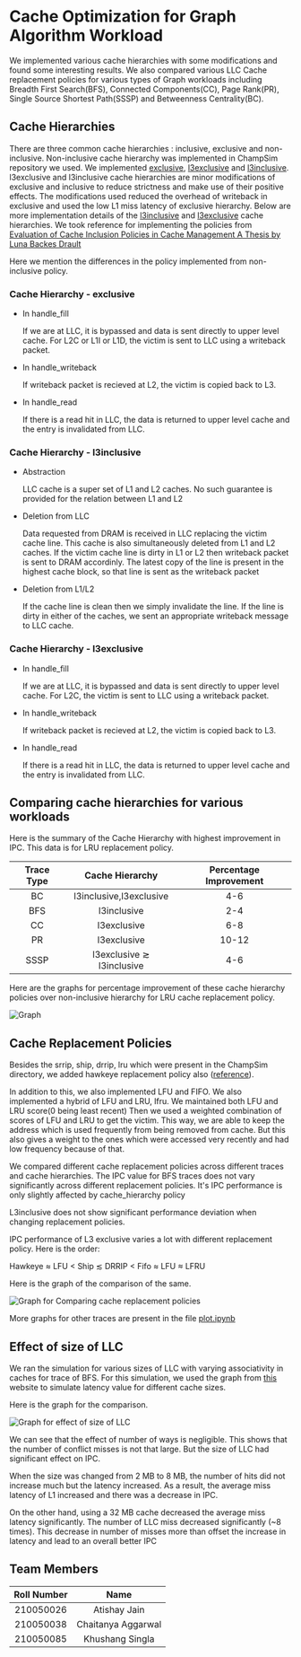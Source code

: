 # Cache Optimization for Graph Algorithm Workload

We implemented various cache hierarchies with some modifications and found some interesting results.
We also compared various LLC Cache replacement policies for various types of Graph workloads 
including Breadth First Search(BFS), Connected Components(CC), Page Rank(PR),
Single Source Shortest Path(SSSP) and Betweenness Centrality(BC).

## Cache Hierarchies

There are three common cache hierarchies : inclusive, exclusive and non-inclusive.
Non-inclusive cache hierarchy was implemented in ChampSim repository we used.
We implemented [exclusive](ChampSim/cache_hierarchies/exclusive.cc), [l3exclusive](ChampSim/cache_hierarchies/l3exclusive.cc) and [l3inclusive](ChampSim/cache_hierarchies/l3inclusive.cc). l3exclusive and l3inclusive
cache hierarchies are minor modifications of exclusive and inclusive to reduce strictness
and make use of their positive effects. The modifications used reduced the overhead of writeback in exclusive and used the low L1 miss latency of exclusive hierarchy. Below are more implementation details of the [l3inclusive](ChampSim/cache_hierarchies/l3inclusive.cc) and [l3exclusive](ChampSim/cache_hierarchies/l3exclusive.cc) cache hierarchies. We took reference for implementing the policies from [Evaluation of Cache Inclusion Policies in Cache Management A Thesis by Luna Backes Drault](https://core.ac.uk/download/pdf/147122148.pdf)

Here we mention the differences in the policy implemented from non-inclusive policy.

### Cache Hierarchy - exclusive

- In handle_fill
  
	If we are at LLC, it is bypassed and data is sent directly to upper level cache.
	For L2C or L1I or L1D, the victim is sent to LLC using a writeback packet.
- In handle_writeback

	If writeback packet is recieved at L2, the victim is copied back to L3.
- In handle_read
	
	If there is a read hit in LLC, the data is returned to upper level cache and the entry is
	invalidated from LLC.

### Cache Hierarchy - l3inclusive

- Abstraction 
  
	LLC cache is a super set of L1 and L2 caches. No such guarantee is provided for the relation between L1 and L2

- Deletion from LLC

	Data requested from DRAM is received in LLC replacing the victim cache line. This
	cache is also simultaneously deleted from L1 and L2 caches. If the victim cache
	line is dirty in L1 or L2 then writeback packet is sent to DRAM accordinly. 
	The latest copy of the line is present in the highest cache block, so that line is sent as the writeback packet

- Deletion from L1/L2

	If the cache line is clean then we simply invalidate the line. If the line is dirty in either of the caches, we sent an appropriate writeback message to LLC cache. 

### Cache Hierarchy - l3exclusive

- In handle_fill

	If we are at LLC, it is bypassed and data is sent directly to upper level cache.
	For L2C, the victim is sent to LLC using a writeback packet.
- In handle_writeback

	If writeback packet is recieved at L2, the victim is copied back to L3.
- In handle_read
	
	If there is a read hit in LLC, the data is returned to upper level cache and the entry is
	invalidated from LLC.

## Comparing cache hierarchies for various workloads

Here is the summary of the Cache Hierarchy with highest improvement in IPC.
This data is for LRU replacement policy.

| Trace Type | Cache Hierarchy | Percentage Improvement |
| :--: | :--: | :--: |
| BC | l3inclusive,l3exclusive |  4-6 |
| BFS | l3inclusive | 2-4 |
| CC | l3exclusive | 6-8 |
| PR | l3exclusive | 10-12 |
| SSSP | l3exclusive $\gtrsim$ l3inclusive | 4-6 |

Here are the graphs for percentage improvement of these cache hierarchy policies
over non-inclusive hierarchy for LRU cache replacement policy.

![Graph](results/improvement_policyComparison.jpg)

## Cache Replacement Policies

Besides the srrip, ship, drrip, lru which were present in the ChampSim directory, we added
hawkeye replacement policy also ([reference](https://github.com/hyerania/Belady-Cache-Replacement/blob/master/Reports/Project_Final_Report.pdf)).

In addition to this, we also implemented LFU and FIFO. We also implemented a hybrid
of LFU and LRU, lfru. We maintained both LFU and LRU score(0 being least recent)
Then we used a weighted combination of scores of LFU and LRU to get the victim.
This way, we are able to keep the address which is used frequently from being removed from
cache. But this also gives a weight to the ones which were accessed very recently and had
low frequency because of that.

We compared different cache replacement policies across different traces and cache hierarchies.
The IPC value for BFS traces does not vary significantly across different replacement policies. 
It's IPC performance is only slightly affected by cache_hierarchy policy

L3inclusive does not show significant performance deviation when changing replacement policies. 

IPC performance of L3 exclusive varies a lot with different replacement policy. Here is the order:

Hawkeye $\approx$ LFU $<$ Ship $\lesssim$ DRRIP $<$ Fifo $\approx$ LFU $\approx$ LFRU

Here is the graph of the comparison of the same.

![Graph for Comparing cache replacement policies](results/replacement_policy_comparison_summary.jpg)

More graphs for other traces are present in the file [plot.ipynb](results/plot.ipynb)

## Effect of size of LLC

We ran the simulation for various sizes of LLC with varying associativity in caches for trace of BFS.
For this simulation, we used the graph from [this](https://www.extremetech.com/extreme/188776-how-l1-and-l2-cpu-caches-work-and-why-theyre-an-essential-part-of-modern-chips#:~:text=Why%20CPU%20Caches%20Keep%20Getting%20Larger) 
website to simulate latency value for different cache sizes.

Here is the graph for the comparison.

![Graph for effect of size of LLC](results/llc_size_effect.jpg)

We can see that the effect of number of ways is negligible. This shows that the number of conflict misses
is not that large. But the size of LLC had significant effect on IPC.

When the size was changed from 2 MB to 8 MB, the number of hits did not increase much but the latency increased.
As a result, the average miss latency of L1 increased and there was a decrease in IPC.

On the other hand, using a 32 MB cache decreased the average miss latency significantly. The number of LLC miss
decreased significantly (~8 times). This decrease in number of misses more than offset the increase in latency and lead
to an overall better IPC

## Team Members

| Roll Number | Name |
| :---: | :---: |
| 210050026 | Atishay Jain |
| 210050038 | Chaitanya Aggarwal |
| 210050085 | Khushang Singla |


